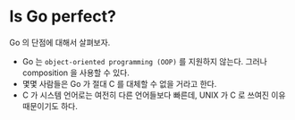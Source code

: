 # Is Go perfect?

Go 의 단점에 대해서 살펴보자.

- Go 는 `object-oriented programming (OOP)` 를 지원하지 않는다. 그러나 composition 을 사용할 수 있다.
- 몇몇  사람들은 Go 가 절대 C 를 대체할 수 없을 거라고 한다.
- C 가 시스템 언어로는 여전히 다른 언어들보다 빠른데, UNIX 가 C 로 쓰여진 이유때문이기도 하다.
